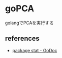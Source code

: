 # goPCA

golangでPCAを実行する

## references
* [package stat - GoDoc](https://godoc.org/github.com/gonum/stat)
